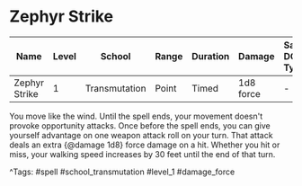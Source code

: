 # Zephyr Strike

| Name | Level | School | Range | Duration | Damage | Save DC & Type |
|------|-------|--------|-------|----------|--------|----------------|
| Zephyr Strike | 1 | Transmutation | Point | Timed | 1d8 force | - |

You move like the wind. Until the spell ends, your movement doesn't provoke opportunity attacks. Once before the spell ends, you can give yourself advantage on one weapon attack roll on your turn. That attack deals an extra {@damage 1d8} force damage on a hit. Whether you hit or miss, your walking speed increases by 30 feet until the end of that turn.

^Tags: #spell #school_transmutation #level_1 #damage_force